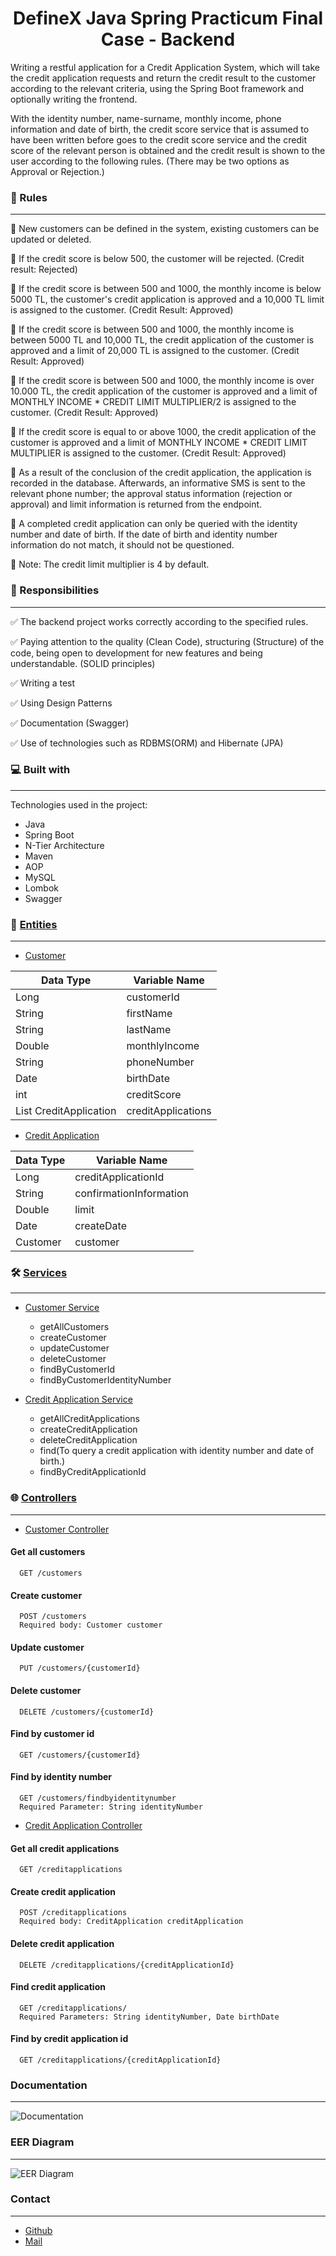 <h1 align="center">DefineX Java Spring Practicum Final Case - Backend</h1>
<p>Writing a restful application for a Credit Application System, which will take the credit application requests and return the credit result to the customer according to the relevant criteria, using the Spring Boot framework and optionally writing the frontend.</p>
<p>With the identity number, name-surname, monthly income, phone information and date of birth, the credit score service that is assumed to have been written before goes to the credit score service and the credit score of the relevant person is obtained and the credit result is shown to the user according to the following rules. (There may be two options as Approval or Rejection.)</p>

### 🚨 Rules
---

📌 New customers can be defined in the system, existing customers can be updated or deleted.

📌 If the credit score is below 500, the customer will be rejected. (Credit result: Rejected)

📌 If the credit score is between 500 and 1000, the monthly income is below 5000 TL, the customer's credit application is approved and a 10,000 TL limit is assigned to the customer. (Credit Result: Approved)

📌 If the credit score is between 500 and 1000, the monthly income is between 5000 TL and 10,000 TL, the credit application of the customer is approved and a limit of 20,000 TL is assigned to the customer. (Credit Result: Approved)

📌 If the credit score is between 500 and 1000, the monthly income is over 10.000 TL, the credit application of the customer is approved and a limit of MONTHLY INCOME * CREDIT LIMIT MULTIPLIER/2 is assigned to the customer. (Credit Result: Approved)

📌 If the credit score is equal to or above 1000, the credit application of the customer is approved and a limit of MONTHLY INCOME * CREDIT LIMIT MULTIPLIER is assigned to the customer. (Credit Result: Approved)

📌 As a result of the conclusion of the credit application, the application is recorded in the database. Afterwards, an informative SMS is sent to the relevant phone number; the approval status information (rejection or approval) and limit information is returned from the endpoint.

📌 A completed credit application can only be queried with the identity number and date of birth. If the date of birth and identity number information do not match, it should not be questioned.

📌 Note: The credit limit multiplier is 4 by default.

### 📝 Responsibilities
---

✅ The backend project works correctly according to the specified rules.

✅ Paying attention to the quality (Clean Code), structuring (Structure) of the code, being open to development for new features and being understandable. (SOLID principles)

✅ Writing a test

✅ Using Design Patterns

✅ Documentation (Swagger)

✅ Use of technologies such as RDBMS(ORM) and Hibernate (JPA)

### 💻 Built with
---

Technologies used in the project:

*   Java
*   Spring Boot
*   N-Tier Architecture
*   Maven
*   AOP 
*   MySQL
*   Lombok
*   Swagger

### 🧱 [Entities](https://github.com/gorkemyelken/DefineXJavaSpringPracticumFinalCase/tree/master/src/main/java/com/definexjavaspringpracticum/finalcase/entities)
---

*   [Customer](https://github.com/gorkemyelken/DefineXJavaSpringPracticumFinalCase/blob/master/src/main/java/com/definexjavaspringpracticum/finalcase/entities/Customer.java)

Data Type  | Variable Name
------------- | -------------
Long  | customerId
String  | firstName
String  | lastName
Double  | monthlyIncome
String  | phoneNumber
Date  | birthDate
int  | creditScore
List CreditApplication  | creditApplications

*   [Credit Application](https://github.com/gorkemyelken/DefineXJavaSpringPracticumFinalCase/blob/master/src/main/java/com/definexjavaspringpracticum/finalcase/entities/CreditApplication.java)

Data Type | Variable Name 
------------- | ------------- 
Long  | creditApplicationId 
String  | confirmationInformation 
Double  | limit 
Date  | createDate 
Customer  | customer 

### 🛠️ [Services](https://github.com/gorkemyelken/DefineXJavaSpringPracticumFinalCase/tree/master/src/main/java/com/definexjavaspringpracticum/finalcase/services)
---

*   [Customer Service](https://github.com/gorkemyelken/DefineXJavaSpringPracticumFinalCase/blob/master/src/main/java/com/definexjavaspringpracticum/finalcase/services/CustomerService.java)

    * getAllCustomers
    * createCustomer
    * updateCustomer
    * deleteCustomer
    * findByCustomerId
    * findByCustomerIdentityNumber

*   [Credit Application Service](https://github.com/gorkemyelken/DefineXJavaSpringPracticumFinalCase/blob/master/src/main/java/com/definexjavaspringpracticum/finalcase/services/CreditApplicationService.java)

    * getAllCreditApplications
    * createCreditApplication
    * deleteCreditApplication
    * find(To query a credit application with identity number and date of birth.)
    * findByCreditApplicationId

### 🌐 [Controllers](https://github.com/gorkemyelken/DefineXJavaSpringPracticumFinalCase/tree/master/src/main/java/com/definexjavaspringpracticum/finalcase/controllers)
---

*   [Customer Controller](https://github.com/gorkemyelken/DefineXJavaSpringPracticumFinalCase/blob/master/src/main/java/com/definexjavaspringpracticum/finalcase/controllers/CustomerController.java)

#### Get all customers

```http
  GET /customers
```

#### Create customer

```http
  POST /customers
  Required body: Customer customer
```

#### Update customer

```http
  PUT /customers/{customerId}
```

#### Delete customer

```http
  DELETE /customers/{customerId}
```

#### Find by customer id

```http
  GET /customers/{customerId}
```

#### Find by identity number

```http
  GET /customers/findbyidentitynumber
  Required Parameter: String identityNumber 
```


*   [Credit Application Controller](https://github.com/gorkemyelken/DefineXJavaSpringPracticumFinalCase/blob/master/src/main/java/com/definexjavaspringpracticum/finalcase/controllers/CreditApplicationController.java)

#### Get all credit applications

```http
  GET /creditapplications
```

#### Create credit application

```http
  POST /creditapplications
  Required body: CreditApplication creditApplication
```

#### Delete credit application

```http
  DELETE /creditapplications/{creditApplicationId}
```

#### Find credit application

```http
  GET /creditapplications/
  Required Parameters: String identityNumber, Date birthDate
```

#### Find by credit application id

```http
  GET /creditapplications/{creditApplicationId}
```

### Documentation
---
![Documentation](https://user-images.githubusercontent.com/60850092/217252263-f121060a-68fd-4b62-bb4d-bc80cc4b5e1a.png)

### EER Diagram
---
![EER Diagram](https://user-images.githubusercontent.com/60850092/217255849-985dc01b-7f55-480d-8841-db46c52c4bdb.png)

### Contact
---

- [Github](https://www.github.com/gorkemyelken)
- [Mail](mailto:gorkemyelken@gmail.com)
